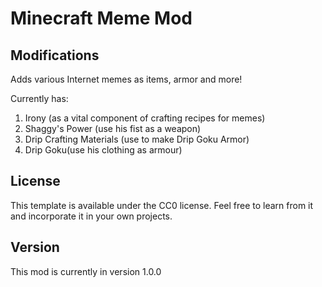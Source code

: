 # Minecraft Meme Mod

## Modifications

Adds various Internet memes as items, armor and more!

Currently has:
1. Irony (as a vital component of crafting recipes for memes)
2. Shaggy's Power (use his fist as a weapon)
3. Drip Crafting Materials (use to make Drip Goku Armor)
4. Drip Goku(use his clothing as armour)

## License

This template is available under the CC0 license. Feel free to learn from it and incorporate it in your own projects.

## Version

This mod is currently in version 1.0.0